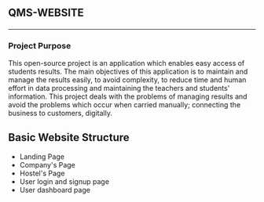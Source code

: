 ## QMS-WEBSITE <hr>

### Project Purpose
This open-source project is an application which enables easy access of students results. The main objectives of this application is to maintain and manage the results easily, to avoid complexity, to reduce time and human effort in data processing and maintaining the teachers and students' information. This project deals with the problems of managing results and avoid the problems which occur when carried manually; connecting the business to customers, digitally.

## Basic Website Structure
* Landing Page
* Company's Page
* Hostel's Page
* User login and signup page
* User dashboard page
